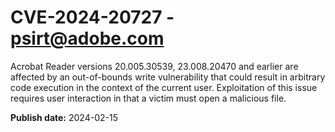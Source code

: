 # CVE-2024-20727 - psirt@adobe.com

Acrobat Reader versions 20.005.30539, 23.008.20470 and earlier are affected by an out-of-bounds write vulnerability that could result in arbitrary code execution in the context of the current user. Exploitation of this issue requires user interaction in that a victim must open a malicious file.

**Publish date:** 2024-02-15
